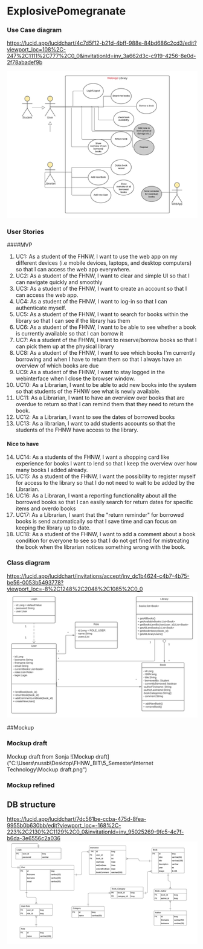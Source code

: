 # ExplosivePomegranate

### Use Case diagram
https://lucid.app/lucidchart/4c7d5f12-b21d-4bff-988e-84bd686c2cd3/edit?viewport_loc=108%2C-247%2C1111%2C777%2C0_0&invitationId=inv_3a662d3c-c919-4256-8e0d-2f78abadef9b

![UML user stories](documentation-resources/UML-usecases.png?raw=true "Title")

### User Stories

####MVP

1. UC1: As a student of the FHNW, I want to use the web app on my different devices (i.e mobile devices, laptops, and desktop
   computers) so that I can access the web app everywhere.
2. UC2: As a student of the FHNW, I want to clear and simple UI so that I can navigate quickly and smoothly
3. UC3: As a student of the FHNW, I want to create an account so that I can access the web app.
4. UC4: As a student of the FHNW, I want to log-in so that I can authenticate myself.
5. UC5: As a student of the FHNW, I want to search for books within the library so that I can see if the library has them
6. UC6: As a student of the FHNW, I want to be able to see whether a book is currently available so that I can borrow it
7. UC7: As a student of the FHNW, I want to reserve/borrow books so that I can pick them up at the physical library
8. UC8: As a student of the FHNW, I want to see which books I'm currently borrowing and when I have to return them so that I
   always have an overview of which books are due
9. UC9: As a student of the FHNW, I want to stay logged in the webinterface when I close the browser window.
10. UC10: As a Librarian, I want to be able to add new books into the system so that students of the FHNW see what is newly
    available.
11. UC11: As a Librarian, I want to have an overview over books that are overdue to return so that I can remind them that they
    need to return the book.
12. UC12: As a Librarian, I want to see the dates of borrowed books
13. UC13: As a librarian, I want to add students accounts so that the students of the FHNW have access to the library. 

#### Nice to have
14. UC14: As a students of the FHNW, I want a shopping card like experience for books I want to lend so that I keep the overview over how many books I added already.
15. UC15: As a student of the FHNW, I want the possibility to register myself for access to the library so that I do not need to wait to be added by the Librarian. 
16. UC16: As a Libraran, I want a reporting functionality about all the borrowed books so that I can easily search for return dates for specific items and overdo books
17. UC17: As a Librarian, I want that the "return reminder" for borrowed books is send automatically so that I save time and can focus on keeping the library up to date. 
18. UC18: As a student of the FHNW, I want to add a comment about a book condition for everyone to see so that I do not get fined for mistreating the book when the librarian notices something wrong with the book. 




### Class diagram
https://lucid.app/lucidchart/invitations/accept/inv_dc1b4624-c4b7-4b75-be56-0053b5493778?viewport_loc=-8%2C1248%2C2048%2C1085%2C0_0
![Class Diagram](documentation-resources/Class-Diagram.png?raw=true "Title")

##Mockup
### Mockup draft
Mockup draft from Sonja
![Mockup draft]("C:\Users\nussb\Desktop\FHNW_BIT\5_Semester\Internet Technology\Mockup draft.png")

### Mockup refined

## DB structure
https://lucid.app/lucidchart/7dc561be-ccba-475d-8fea-9955b0b630bb/edit?viewport_loc=-168%2C-223%2C2130%2C1129%2C0_0&invitationId=inv_95025269-9fc5-4c7f-b6da-3e6556c2a036
![DB Structure](documentation-resources/DB-Diagram.png?raw=true "Title")

